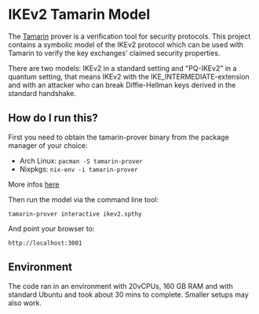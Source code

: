 # IKEv2 Tamarin Model

The [Tamarin](https://tamarin-prover.github.io/) prover is a verification tool
for security protocols. This project contains a symbolic model of the IKEv2
protocol which can be used with Tamarin to verify the key exchanges' claimed
security properties.

There are two models:
IKEv2 in a standard setting and "PQ-IKEv2" in a quantum setting, that means IKEv2 with the IKE_INTERMEDIATE-extension and with an attacker who can break Diffie-Hellman keys derived in the standard handshake.

## How do I run this?

First you need to obtain the tamarin-prover binary from the package manager
of your choice:
* Arch Linux: `pacman -S tamarin-prover`
* Nixpkgs: `nix-env -i tamarin-prover`

More infos [here](https://tamarin-prover.github.io/manual/book/002_installation.html)

Then run the model via the command line tool:

	tamarin-prover interactive ikev2.spthy

And point your browser to:

	http://localhost:3001

## Environment

The code ran in an environment with 20vCPUs, 160 GB RAM and with standard Ubuntu and took about 30 mins to complete.
Smaller setups may also work.
